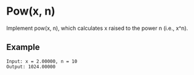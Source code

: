 # Pow(x, n)

Implement pow(x, n), which calculates x raised to the power n (i.e., x^n).

## Example
```
Input: x = 2.00000, n = 10
Output: 1024.00000

```
